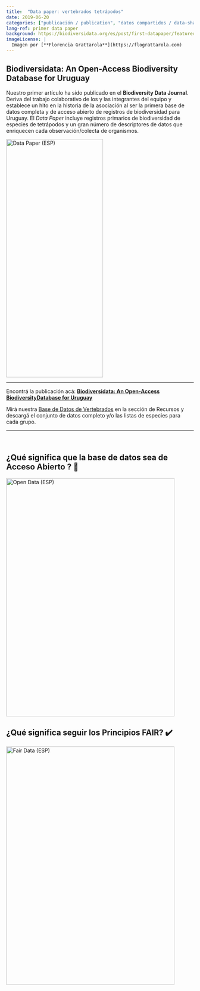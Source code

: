 ```yaml
---
title:  "Data paper: vertebrados tetrápodos"
date: 2019-06-20
categories: ["publicación / publication", "datos compartidos / data-sharing", "vertebrados / vertebrates"]
lang-ref: primer data paper
background: https://biodiversidata.org/es/post/first-datapaper/featured.png
imageLicense: |
  Imagen por [**Florencia Grattarola**](https://flograttarola.com)
---
```


## Biodiversidata: An Open-Access Biodiversity Database for Uruguay

Nuestro primer artículo ha sido publicado en el **Biodiversity Data Journal**. Deriva del trabajo colaborativo de los y las integrantes del equipo y establece un hito en la historia de la asociación al ser la primera base de datos completa y de acceso abierto de registros de biodiversidad para Uruguay. El *Data Paper* incluye registros primarios de biodiversidad de especies de tetrápodos y un gran número de descriptores de datos que enriquecen cada observación/colecta de organismos.

<a data-flickr-embed="true"  href="https://www.flickr.com/photos/biodiversidata/48104138298/in/album-72157709124750472/" title="Data Paper (ESP)"><img src="https://live.staticflickr.com/65535/48104138298_ace3193731_z.jpg" width="260" height="640" alt="Data Paper (ESP)"></a><script async src="//embedr.flickr.com/assets/client-code.js" charset="utf-8"></script>

***

Encontrá la publicación acá: [**Biodiversidata: An Open-Access BiodiversityDatabase for Uruguay**](https://doi.org/10.3897/BDJ.7.e36226)  

Mirá nuestra [Base de Datos de Vertebrados](https://biodiversidata.org/en/project/tetrapods/) en la sección de Recursos y descargá el conjunto de datos completo y/o las listas de especies para cada grupo.  


***

<br>

## ¿Qué significa que la base de datos sea de Acceso Abierto ? :open_file_folder:

<a data-flickr-embed="true"  href="https://www.flickr.com/photos/biodiversidata/48079763261/in/album-72157709124750472/" title="Open Data (ESP)"><img src="https://live.staticflickr.com/65535/48079763261_502b533679_z.jpg" width="452" height="640" alt="Open Data (ESP)"></a><script async src="//embedr.flickr.com/assets/client-code.js" charset="utf-8"></script>

## ¿Qué significa seguir los Principios FAIR? :heavy_check_mark:

<a data-flickr-embed="true"  href="https://www.flickr.com/photos/biodiversidata/48079792568/in/album-72157709124750472/" title="Fair Data (ESP)"><img src="https://live.staticflickr.com/65535/48079792568_ede5fe7b83_z.jpg" width="452" height="640" alt="Fair Data (ESP)"></a><script async src="//embedr.flickr.com/assets/client-code.js" charset="utf-8"></script>
